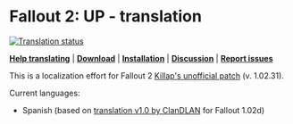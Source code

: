# Fallout 2: UP - translation
<a href="https://tra.bgforge.net/projects/fallout/up/">
<img src="https://tra.bgforge.net/widgets/fallout/-/up/svg-badge.svg" alt="Translation status" />
</a>

[__Help translating__](https://tra.bgforge.net/projects/fallout/up-male/)
| [__Download__](https://github.com/BGforgeNet/fallout2-up-translation/releases)
| [__Installation__](https://forum.bgforge.net/viewtopic.php?f=5&p=69)
| [__Discussion__](https://forum.bgforge.net/viewtopic.php?f=5&p=69)
| [__Report issues__](https://github.com/BGforgeNet/fallout2-up-translation/issues)

This is a localization effort for Fallout 2 [Killap's unofficial patch](http://killap.net/fallout2/web/Downloads.html) (v. 1.02.31).

Current languages:
* Spanish (based on [translation v1.0 by ClanDLAN](http://academia.clandlan.net/?page=academia/view&id=371&title=Traduccion_Fallout_2) for Fallout 1.02d)
